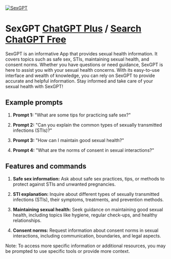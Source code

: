 
[![SexGPT](https://files.oaiusercontent.com/file-rhUp0FySjP5CiqkYIoVVNoZN?se=2123-10-16T22%3A15%3A29Z&sp=r&sv=2021-08-06&sr=b&rscc=max-age%3D31536000%2C%20immutable&rscd=attachment%3B%20filename%3Db4490bcd-db9d-4108-a51d-a4159d3a5750.png&sig=MZrqqJnFpFRysRV2dPqeskkgew489oDr5XBp8XV2oRg%3D)](https://chat.openai.com/g/g-o7qvYYtWM-sexgpt)

# SexGPT [ChatGPT Plus](https://chat.openai.com/g/g-o7qvYYtWM-sexgpt) / [Search ChatGPT Free](https://gptcall.net/index.html#/?search=SexGPT)

SexGPT is an informative App that provides sexual health information. It covers topics such as safe sex, STIs, maintaining sexual health, and consent norms. Whether you have questions or need guidance, SexGPT is here to assist you with your sexual health concerns. With its easy-to-use interface and wealth of knowledge, you can rely on SexGPT to provide accurate and helpful information. Stay informed and take care of your sexual health with SexGPT!

## Example prompts

1. **Prompt 1:** "What are some tips for practicing safe sex?"

2. **Prompt 2:** "Can you explain the common types of sexually transmitted infections (STIs)?"

3. **Prompt 3:** "How can I maintain good sexual health?"

4. **Prompt 4:** "What are the norms of consent in sexual interactions?"

## Features and commands

1. **Safe sex information:** Ask about safe sex practices, tips, or methods to protect against STIs and unwanted pregnancies.

2. **STI explanation:** Inquire about different types of sexually transmitted infections (STIs), their symptoms, treatments, and prevention methods.

3. **Maintaining sexual health:** Seek guidance on maintaining good sexual health, including topics like hygiene, regular check-ups, and healthy relationships.

4. **Consent norms:** Request information about consent norms in sexual interactions, including communication, boundaries, and legal aspects.

Note: To access more specific information or additional resources, you may be prompted to use specific tools or provide more context.


